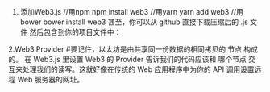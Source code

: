 1. 添加Web3.js
//用npm
npm install web3
//用yarn
yarn add web3
//用bower
bower install web3
甚至，你可以从 github 直接下载压缩后的 .js 文件 然后包含到你的项目文件中：
<script language="javascript" type="text/javascript" src="web3.min.js"></script>

2.Web3 Provider
#要记住，以太坊是由共享同一份数据的相同拷贝的 节点 构成的。 在 Web3.js 里设置 Web3 的 Provider 告诉我们的代码应该和 哪个节点 交互来处理我们的读写。这就好像在传统的 Web 应用程序中为你的 API 调用设置远程 Web 服务器的网址。

